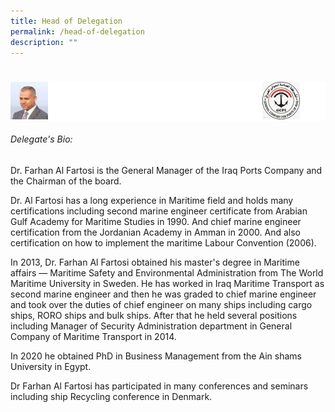 ```yaml
---
title: Head of Delegation
permalink: /head-of-delegation
description: ""
---
```

<style>
	#main-content	.is-hidden-touch {display:none!important;}
	#main-content .row {margin: 0 -.75rem;}
	#main-content .bp-section {padding:0!important;min-height:200px;}
	#main-content .bp-container {padding:0!important;}
	#main-content .col {width:100%!important;padding:0 .75rem!important;margin:0!important;}
	.bp-section-pagetitle {display:none;}
	.accordion {padding:25px 0;}
	.accordion .bp-accordion-header, .accordion .bp-accordion-header:hover, .accordion .bp-accordion-header:focus {color:#fff;text-decoration:none;}
	.accordion .bp-accordion-button {color:#fff;}
	.bp-accordion-button:before, .sgds-icon-chevron-down, .sgds-icon-minus .sgds-icon-chevron-up {display:none;}
	.sgds-icon-minus .sgds-icon-chevron-down {display:block;}
	
	.speaker-img-wrapper {display:table;width:100%;background: #fff;}
	.speaker-img-wrapper > div, .speaker-img-wrapper h5 {display: table-cell;vertical-align: middle;}
	.speaker-img-wrapper .speaker-img {width:60px;height:60px;}
	.speaker-img-wrapper h5 {padding:0 15px;font-size:14px;font-weight:700;}
	.speaker-img-wrapper .org-logo {width: 20%;}
	.speaker-img-wrapper .org-logo img {width:auto;height: 60px;margin:0 15px 0 auto;}
	.sgds-icon-minus .speaker-img-wrapper {#002b5f;}
	.sgds-icon-minus h5, .sgds-icon-minus .icon-wrapper {color:#fff;}
	
</style>
<div class="accordion">
	<a href="#!" class="bp-accordion-header bp-accordion-button" role="button" aria-expanded="true">
		<div class="speaker-img-wrapper">
			<div class="speaker-img">
				<img src="/images/Delegation/farhan-al-fartosi.jpg">
			</div>
			<h5>Dr. Farhan Al Fartosi, General Manager, General Company for Ports of Iraq</h5>
			<div class="org-logo"><img src="/images/Delegation%20Logo/logo-iraq.jpg" /></div>
			<div class="icon-wrapper">
				<i class="sgds-icon sgds-icon-chevron-up"></i>
				<i class="sgds-icon sgds-icon-chevron-down"></i>
			</div>
		</div>
	</a>
	<div class="bp-accordion-body">
		<div class="speaker-content">
			<h6>Delegate's Bio:</h6>
			<p>Dr. Farhan Al Fartosi is the General Manager of the Iraq Ports Company and the Chairman of the board.</p>
			<p>Dr. Al Fartosi has a long experience in Maritime field and holds many certifications including second marine engineer certificate from Arabian Gulf Academy for Maritime Studies in 1990. And chief marine engineer certification from the Jordanian Academy in Amman in 2000. And also certification on how to implement the maritime Labour Convention (2006).</p>
			<p>In 2013, Dr. Farhan Al Fartosi obtained his master's degree in Maritime affairs <span>—</span>&nbsp;Maritime Safety and Environmental Administration from The World Maritime University in Sweden. He has worked in Iraq Maritime Transport as second marine engineer and then he was graded to chief marine engineer and took over the duties of chief engineer on many ships including cargo ships, RORO ships and bulk ships. After that he held several positions including Manager of Security Administration department in General Company of Maritime Transport in 2014.</p>
			<p>In 2020 he obtained PhD in Business Management from the Ain shams University in Egypt.</p>
			<p>Dr Farhan Al Fartosi has participated in many conferences and seminars including ship Recycling conference in Denmark.</p>
		</div>
	</div>
</div>